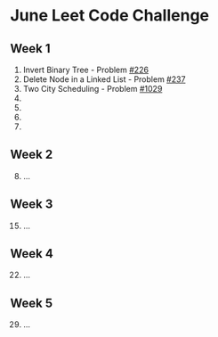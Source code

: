 # June Leet Code Challenge

## Week 1
   1. Invert Binary Tree - Problem [#226](https://leetcode.com/problems/invert-binary-tree/)
   2. Delete Node in a Linked List - Problem [#237](https://leetcode.com/problems/delete-node-in-a-linked-list/)
   3. Two City Scheduling - Problem [#1029](https://leetcode.com/problems/two-city-scheduling/)
   4. 
   5. 
   6. 
   7. 

## Week 2
  8. ...

## Week 3
  15. ...
  
## Week 4
  22. ...
  
## Week 5
  29. ...
